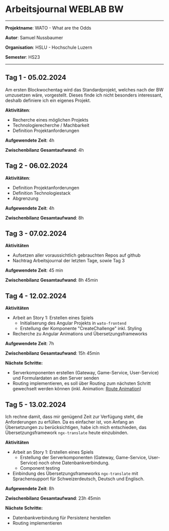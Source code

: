 # Arbeitsjournal WEBLAB BW
___
**Projektname**: WATO - What are the Odds

**Autor**: Samuel Nussbaumer

**Organisation**: HSLU - Hochschule Luzern

**Semester**: HS23
___

## Tag 1 - 05.02.2024
Am ersten Blockwochentag wird das Standardprojekt, welches nach der BW umzusetzen
wäre, vorgestellt. Dieses finde ich nicht besonders interessant, deshalb definiere
ich ein eigenes Projekt.

**Aktivitäten**:
- Recherche eines möglichen Projekts
- Technologierecherche / Machbarkeit
- Definition Projektanforderungen

**Aufgewendete Zeit**: 4h

**Zwischenbilanz Gesamtaufwand**: 4h

## Tag 2 - 06.02.2024
**Aktivitäten**:
- Definition Projektanforderungen
- Definition Technologiestack
- Abgrenzung

**Aufgewendete Zeit**: 4h

**Zwischenbilanz Gesamtaufwand**: 8h

## Tag 3 - 07.02.2024
**Aktivitäten**
- Aufsetzen aller voraussichtlich gebrauchten Repos auf github
- Nachtrag Arbeitsjournal der letzten Tage, sowie Tag 3

**Aufgewendete Zeit**: 45 min

**Zwischenbilanz Gesamtaufwand**: 8h 45min

## Tag 4 - 12.02.2024
**Aktivitäten**
- Arbeit an Story 1: Erstellen eines Spiels
  - Initialiserung des Angular Projekts in `wato-frontend`
  - Erstellung der Komponente "CreateChallenge" inkl. Styling
- Recherche zu Angular Animations und Übersetzungsframeworks

**Aufgewendete Zeit**: 7h

**Zwischenbilanz Gesamtaufwand**: 15h 45min

**Nächste Schritte:**
- Serverkomponenten erstellen (Gateway, Game-Service, User-Service) und Formulardaten an den Server senden
- Routing implementieren, es soll über Routing zum nächsten Schritt gewechselt werden können (inkl. Animation: [Route Animation](https://angular.io/guide/route-animations))

## Tag 5 - 13.02.2024
Ich rechne damit, dass mir genügend Zeit zur Verfügung steht, die Anforderungen zu erfüllen. 
Da es einfacher ist, von Anfang an Übersetzungen zu berücksichtigen, habe ich mich entschieden, das Übersetzungsframework `ngx-translate` heute einzubinden.


**Aktivitäten**
- Arbeit an Story 1: Erstellen eines Spiels
  - Erstellung der Serverkomponenten (Gateway, Game-Service, User-Service) noch ohne Datenbankverbindung.
  - Component testing
- Einbindung des Übersetzungsframeworks `ngx-translate` mit Sprachensupport für Schweizerdeutsch, Deutsch und Englisch.

**Aufgewendete Zeit**: 8h

**Zwischenbilanz Gesamtaufwand**: 23h 45min

**Nächste Schritte:**
- Datenbankverbindung für Persistenz herstellen
- Routing implementieren
